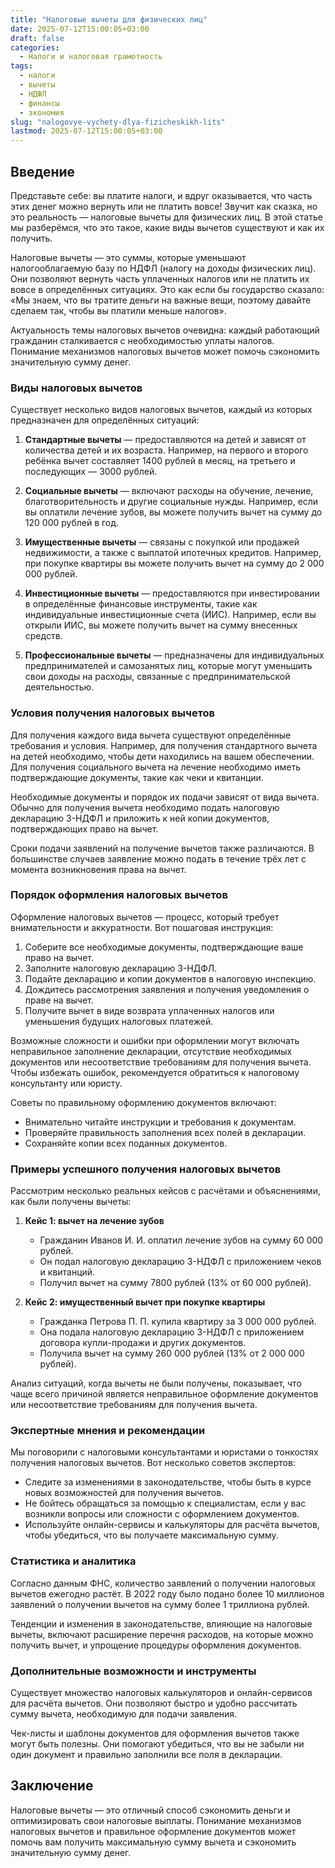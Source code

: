 ```yaml
---
title: "Налоговые вычеты для физических лиц"
date: 2025-07-12T15:00:05+03:00
draft: false
categories:
  - Налоги и налоговая грамотность
tags:
  - налоги
  - вычеты
  - НДФЛ
  - финансы
  - экономия
slug: "nalogovye-vychety-dlya-fizicheskikh-lits"
lastmod: 2025-07-12T15:00:05+03:00
---
```


## Введение

Представьте себе: вы платите налоги, и вдруг оказывается, что часть этих денег можно вернуть или не платить вовсе! Звучит как сказка, но это реальность — налоговые вычеты для физических лиц. В этой статье мы разберёмся, что это такое, какие виды вычетов существуют и как их получить.

Налоговые вычеты — это суммы, которые уменьшают налогооблагаемую базу по НДФЛ (налогу на доходы физических лиц). Они позволяют вернуть часть уплаченных налогов или не платить их вовсе в определённых ситуациях. Это как если бы государство сказало: «Мы знаем, что вы тратите деньги на важные вещи, поэтому давайте сделаем так, чтобы вы платили меньше налогов».

Актуальность темы налоговых вычетов очевидна: каждый работающий гражданин сталкивается с необходимостью уплаты налогов. Понимание механизмов налоговых вычетов может помочь сэкономить значительную сумму денег.

### Виды налоговых вычетов

Существует несколько видов налоговых вычетов, каждый из которых предназначен для определённых ситуаций:

1. **Стандартные вычеты** — предоставляются на детей и зависят от количества детей и их возраста. Например, на первого и второго ребёнка вычет составляет 1400 рублей в месяц, на третьего и последующих — 3000 рублей.

2. **Социальные вычеты** — включают расходы на обучение, лечение, благотворительность и другие социальные нужды. Например, если вы оплатили лечение зубов, вы можете получить вычет на сумму до 120 000 рублей в год.

3. **Имущественные вычеты** — связаны с покупкой или продажей недвижимости, а также с выплатой ипотечных кредитов. Например, при покупке квартиры вы можете получить вычет на сумму до 2 000 000 рублей.

4. **Инвестиционные вычеты** — предоставляются при инвестировании в определённые финансовые инструменты, такие как индивидуальные инвестиционные счета (ИИС). Например, если вы открыли ИИС, вы можете получить вычет на сумму внесенных средств.

5. **Профессиональные вычеты** — предназначены для индивидуальных предпринимателей и самозанятых лиц, которые могут уменьшить свои доходы на расходы, связанные с предпринимательской деятельностью.

### Условия получения налоговых вычетов

Для получения каждого вида вычета существуют определённые требования и условия. Например, для получения стандартного вычета на детей необходимо, чтобы дети находились на вашем обеспечении. Для получения социального вычета на лечение необходимо иметь подтверждающие документы, такие как чеки и квитанции.

Необходимые документы и порядок их подачи зависят от вида вычета. Обычно для получения вычета необходимо подать налоговую декларацию 3-НДФЛ и приложить к ней копии документов, подтверждающих право на вычет.

Сроки подачи заявлений на получение вычетов также различаются. В большинстве случаев заявление можно подать в течение трёх лет с момента возникновения права на вычет.

### Порядок оформления налоговых вычетов

Оформление налоговых вычетов — процесс, который требует внимательности и аккуратности. Вот пошаговая инструкция:

1. Соберите все необходимые документы, подтверждающие ваше право на вычет.
2. Заполните налоговую декларацию 3-НДФЛ.
3. Подайте декларацию и копии документов в налоговую инспекцию.
4. Дождитесь рассмотрения заявления и получения уведомления о праве на вычет.
5. Получите вычет в виде возврата уплаченных налогов или уменьшения будущих налоговых платежей.

Возможные сложности и ошибки при оформлении могут включать неправильное заполнение декларации, отсутствие необходимых документов или несоответствие требованиям для получения вычета. Чтобы избежать ошибок, рекомендуется обратиться к налоговому консультанту или юристу.

Советы по правильному оформлению документов включают:

- Внимательно читайте инструкции и требования к документам.
- Проверяйте правильность заполнения всех полей в декларации.
- Сохраняйте копии всех поданных документов.

### Примеры успешного получения налоговых вычетов

Рассмотрим несколько реальных кейсов с расчётами и объяснениями, как были получены вычеты:

1. **Кейс 1: вычет на лечение зубов**
   - Гражданин Иванов И. И. оплатил лечение зубов на сумму 60 000 рублей.
   - Он подал налоговую декларацию 3-НДФЛ с приложением чеков и квитанций.
   - Получил вычет на сумму 7800 рублей (13% от 60 000 рублей).

2. **Кейс 2: имущественный вычет при покупке квартиры**
   - Гражданка Петрова П. П. купила квартиру за 3 000 000 рублей.
   - Она подала налоговую декларацию 3-НДФЛ с приложением договора купли-продажи и других документов.
   - Получила вычет на сумму 260 000 рублей (13% от 2 000 000 рублей).

Анализ ситуаций, когда вычеты не были получены, показывает, что чаще всего причиной является неправильное оформление документов или несоответствие требованиям для получения вычета.

### Экспертные мнения и рекомендации

Мы поговорили с налоговыми консультантами и юристами о тонкостях получения налоговых вычетов. Вот несколько советов экспертов:

- Следите за изменениями в законодательстве, чтобы быть в курсе новых возможностей для получения вычетов.
- Не бойтесь обращаться за помощью к специалистам, если у вас возникли вопросы или сложности с оформлением документов.
- Используйте онлайн-сервисы и калькуляторы для расчёта вычетов, чтобы убедиться, что вы получаете максимальную сумму.

### Статистика и аналитика

Согласно данным ФНС, количество заявлений о получении налоговых вычетов ежегодно растёт. В 2022 году было подано более 10 миллионов заявлений о получении вычетов на сумму более 1 триллиона рублей.

Тенденции и изменения в законодательстве, влияющие на налоговые вычеты, включают расширение перечня расходов, на которые можно получить вычет, и упрощение процедуры оформления документов.

### Дополнительные возможности и инструменты

Существует множество налоговых калькуляторов и онлайн-сервисов для расчёта вычетов. Они позволяют быстро и удобно рассчитать сумму вычета, необходимую для подачи заявления.

Чек-листы и шаблоны документов для оформления вычетов также могут быть полезны. Они помогают убедиться, что вы не забыли ни один документ и правильно заполнили все поля в декларации.

## Заключение

Налоговые вычеты — это отличный способ сэкономить деньги и оптимизировать свои налоговые выплаты. Понимание механизмов налоговых вычетов и правильное оформление документов может помочь вам получить максимальную сумму вычета и сэкономить значительную сумму денег.
